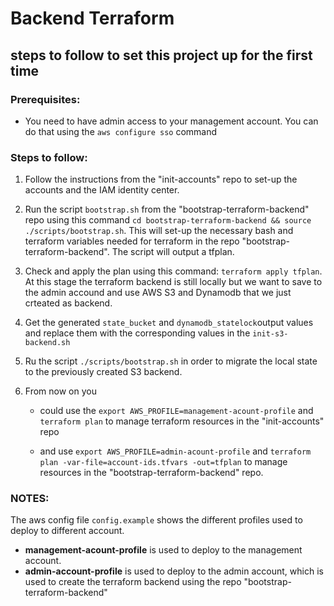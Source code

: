 
# Backend Terraform


## steps to follow to set this project up for the first time

### Prerequisites:
- You need to have admin access to your management account. You can do that using the `aws configure sso` command

### Steps to follow:
1. Follow the instructions from the "init-accounts" repo to set-up the accounts and the IAM identity center. 

2. Run the script `bootstrap.sh` from the "bootstrap-terraform-backend" repo using this command `cd bootstrap-terraform-backend && source ./scripts/bootstrap.sh`. This will set-up the necessary bash and terraform variables needed for terraform in the repo "bootstrap-terraform-backend". The script will output a tfplan.

3. Check and apply the plan using this command: `terraform apply tfplan`. At this stage the terraform backend is still locally but we want to save to the admin accound and use AWS S3 and Dynamodb that we just crteated as backend.

4. Get the generated `state_bucket` and `dynamodb_statelock`output values and replace them with the corresponding values in the `init-s3-backend.sh`

5. Ru the script `./scripts/bootstrap.sh` in order to migrate the local state to the previously created S3 backend.

6. From now on you 
    * could use the `export AWS_PROFILE=management-acount-profile` and `terraform plan` to manage terraform resources in the "init-accounts" repo
    
    * and use `export AWS_PROFILE=admin-acount-profile` and `terraform plan -var-file=account-ids.tfvars -out=tfplan` to manage resources in the "bootstrap-terraform-backend" repo. 


### NOTES:

The aws config file `config.example` shows the different profiles used to deploy to different account.
  - **management-acount-profile** is used to deploy to the management account.
  - **admin-account-profile** is used to deploy to the admin account, which is used to create the terraform backend using the repo "bootstrap-terraform-backend"

